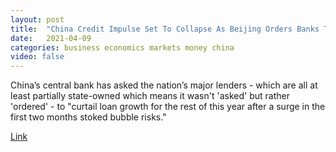 ```yaml
---
layout: post
title:  "China Credit Impulse Set To Collapse As Beijing Orders Banks To Curtail Loan Growth For Rest Of 2021"
date:   2021-04-09
categories: business economics markets money china
video: false
---
```


China’s central bank has asked the nation’s major lenders - which are all at least partially state-owned which means it wasn't 'asked' but rather 'ordered' - to "curtail loan growth for the rest of this year after a surge in the first two months stoked bubble risks."

[Link](https://www.zerohedge.com/markets/china-credit-impulse-set-collapse-beijing-orders-banks-curtail-loan-growth-rest-2021)
